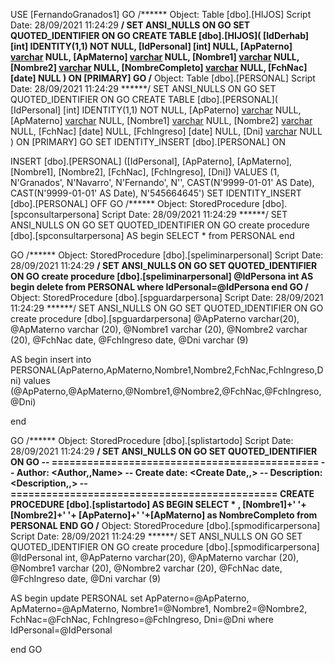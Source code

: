 USE [FernandoGranados1]
GO
/****** Object:  Table [dbo].[HIJOS]    Script Date: 28/09/2021 11:24:29 ******/
SET ANSI_NULLS ON
GO
SET QUOTED_IDENTIFIER ON
GO
CREATE TABLE [dbo].[HIJOS](
	[IdDerhab] [int] IDENTITY(1,1) NOT NULL,
	[IdPersonal] [int] NULL,
	[ApPaterno] [varchar](50) NULL,
	[ApMaterno] [varchar](50) NULL,
	[Nombre1] [varchar](50) NULL,
	[Nombre2] [varchar](50) NULL,
	[NombreCompleto] [varchar](50) NULL,
	[FchNac] [date] NULL
) ON [PRIMARY]
GO
/****** Object:  Table [dbo].[PERSONAL]    Script Date: 28/09/2021 11:24:29 ******/
SET ANSI_NULLS ON
GO
SET QUOTED_IDENTIFIER ON
GO
CREATE TABLE [dbo].[PERSONAL](
	[IdPersonal] [int] IDENTITY(1,1) NOT NULL,
	[ApPaterno] [varchar](50) NULL,
	[ApMaterno] [varchar](50) NULL,
	[Nombre1] [varchar](50) NULL,
	[Nombre2] [varchar](50) NULL,
	[FchNac] [date] NULL,
	[FchIngreso] [date] NULL,
	[Dni] [varchar](50) NULL
) ON [PRIMARY]
GO
SET IDENTITY_INSERT [dbo].[PERSONAL] ON 

INSERT [dbo].[PERSONAL] ([IdPersonal], [ApPaterno], [ApMaterno], [Nombre1], [Nombre2], [FchNac], [FchIngreso], [Dni]) VALUES (1, N'Granados', N'Navarro', N'Fernando', N'', CAST(N'9999-01-01' AS Date), CAST(N'9999-01-01' AS Date), N'545664645')
SET IDENTITY_INSERT [dbo].[PERSONAL] OFF
GO
/****** Object:  StoredProcedure [dbo].[spconsultarpersona]    Script Date: 28/09/2021 11:24:29 ******/
SET ANSI_NULLS ON
GO
SET QUOTED_IDENTIFIER ON
GO
create procedure [dbo].[spconsultarpersona]
AS begin
SELECT * from PERSONAL
end

GO
/****** Object:  StoredProcedure [dbo].[speliminarpersonal]    Script Date: 28/09/2021 11:24:29 ******/
SET ANSI_NULLS ON
GO
SET QUOTED_IDENTIFIER ON
GO
create procedure [dbo].[speliminarpersonal]
@IdPersona int
AS begin
delete from PERSONAL
where IdPersonal=@IdPersona
end
GO
/****** Object:  StoredProcedure [dbo].[spguardarpersona]    Script Date: 28/09/2021 11:24:29 ******/
SET ANSI_NULLS ON
GO
SET QUOTED_IDENTIFIER ON
GO
create procedure [dbo].[spguardarpersona]
@ApPaterno varchar(20),
@ApMaterno varchar (20),
@Nombre1 varchar (20),
@Nombre2 varchar (20),
@FchNac date,
@FchIngreso date,
@Dni varchar (9)

AS begin
insert into PERSONAL(ApPaterno,ApMaterno,Nombre1,Nombre2,FchNac,FchIngreso,Dni)
values (@ApPaterno,@ApMaterno,@Nombre1,@Nombre2,@FchNac,@FchIngreso,@Dni)

end

GO
/****** Object:  StoredProcedure [dbo].[splistartodo]    Script Date: 28/09/2021 11:24:29 ******/
SET ANSI_NULLS ON
GO
SET QUOTED_IDENTIFIER ON
GO
-- =============================================
-- Author:		<Author,,Name>
-- Create date: <Create Date,,>
-- Description:	<Description,,>
-- =============================================
CREATE PROCEDURE [dbo].[splistartodo]
AS
BEGIN
 SELECT * , [Nombre1]+' '+[Nombre2]+' '+ [ApPaterno]+' '+[ApMaterno] as NombreCompleto from   PERSONAL
END
GO
/****** Object:  StoredProcedure [dbo].[spmodificarpersona]    Script Date: 28/09/2021 11:24:29 ******/
SET ANSI_NULLS ON
GO
SET QUOTED_IDENTIFIER ON
GO
create procedure [dbo].[spmodificarpersona]
@IdPersonal int,
@ApPaterno varchar(20),
@ApMaterno varchar (20),
@Nombre1 varchar (20),
@Nombre2 varchar (20),
@FchNac date,
@FchIngreso date,
@Dni varchar (9)

AS begin
update PERSONAL set
ApPaterno=@ApPaterno,
ApMaterno=@ApMaterno,
Nombre1=@Nombre1,
Nombre2=@Nombre2,
FchNac=@FchNac,
FchIngreso=@FchIngreso,
Dni=@Dni
where IdPersonal=@IdPersonal

end
GO
